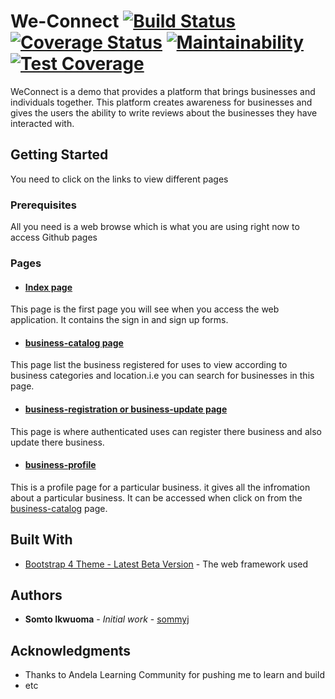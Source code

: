 # We-Connect  [![Build Status](https://travis-ci.org/sommyj/We-Connect.svg?branch=server)](https://travis-ci.org/sommyj/We-Connect) [![Coverage Status](https://coveralls.io/repos/github/sommyj/We-Connect/badge.svg)](https://coveralls.io/github/sommyj/We-Connect) [![Maintainability](https://api.codeclimate.com/v1/badges/baaf95025c4406378619/maintainability)](https://codeclimate.com/github/sommyj/We-Connect/maintainability) [![Test Coverage](https://api.codeclimate.com/v1/badges/baaf95025c4406378619/test_coverage)](https://codeclimate.com/github/sommyj/We-Connect/test_coverage)
WeConnect is a demo that provides a platform that brings businesses and individuals together. This platform creates awareness for businesses and gives the users the ability to write reviews about the businesses they have interacted with.

## Getting Started
You need to click on the links to view different pages

### Prerequisites

All you need is a web browse which is what you are using right now to access Github pages

### Pages

* #### [Index page](https://sommyj.github.io/We-Connect/template/index.html)

This page is the first page you will see when you access the web application. It contains the sign in and sign up forms.

* #### [business-catalog page](https://sommyj.github.io/We-Connect/template/business-catalog.html)

This page list the business registered for uses to view according to business categories and location.i.e you can search for businesses in this page.

* #### [business-registration or business-update page](https://sommyj.github.io/We-Connect/template/business-registration.html)

This page is where authenticated uses can register there business and also update there business.

* #### [business-profile](https://sommyj.github.io/We-Connect/template/business-profile.html)
This is a profile page for a particular business. it gives all the infromation about a particular business. It can be accessed when click on from the [business-catalog](https://sommyj.github.io/We-Connect/template/business-catalog.html) page.

## Built With

* [Bootstrap 4 Theme - Latest Beta Version](http://www.dropwizard.io/1.0.2/docs/) - The web framework used

## Authors

* **Somto Ikwuoma** - *Initial work* - [sommyj](https://github.com/sommyj)

## Acknowledgments

* Thanks to Andela Learning Community for pushing me to learn and build
* etc
